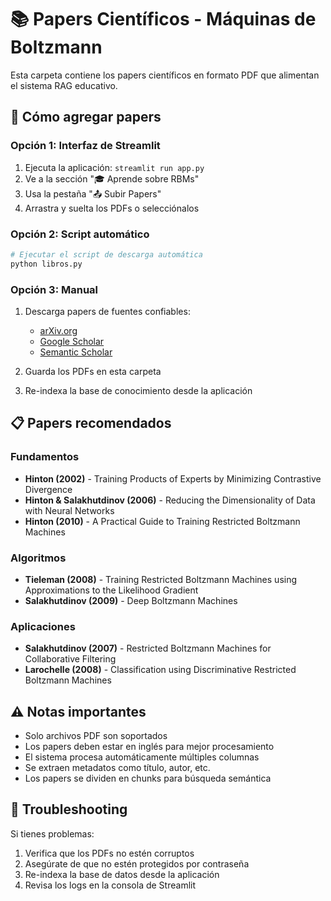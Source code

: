 # 📚 Papers Científicos - Máquinas de Boltzmann

Esta carpeta contiene los papers científicos en formato PDF que alimentan el sistema RAG educativo.

## 🔄 Cómo agregar papers

### Opción 1: Interfaz de Streamlit
1. Ejecuta la aplicación: `streamlit run app.py`
2. Ve a la sección "🎓 Aprende sobre RBMs"
3. Usa la pestaña "📤 Subir Papers"
4. Arrastra y suelta los PDFs o selecciónalos

### Opción 2: Script automático
```bash
# Ejecutar el script de descarga automática
python libros.py
```

### Opción 3: Manual
1. Descarga papers de fuentes confiables:
   - [arXiv.org](https://arxiv.org/search/?query=restricted+boltzmann+machine)
   - [Google Scholar](https://scholar.google.com/)
   - [Semantic Scholar](https://www.semanticscholar.org/)

2. Guarda los PDFs en esta carpeta

3. Re-indexa la base de conocimiento desde la aplicación

## 📋 Papers recomendados

### Fundamentos
- **Hinton (2002)** - Training Products of Experts by Minimizing Contrastive Divergence
- **Hinton & Salakhutdinov (2006)** - Reducing the Dimensionality of Data with Neural Networks
- **Hinton (2010)** - A Practical Guide to Training Restricted Boltzmann Machines

### Algoritmos
- **Tieleman (2008)** - Training Restricted Boltzmann Machines using Approximations to the Likelihood Gradient
- **Salakhutdinov (2009)** - Deep Boltzmann Machines

### Aplicaciones
- **Salakhutdinov (2007)** - Restricted Boltzmann Machines for Collaborative Filtering
- **Larochelle (2008)** - Classification using Discriminative Restricted Boltzmann Machines

## ⚠️ Notas importantes

- Solo archivos PDF son soportados
- Los papers deben estar en inglés para mejor procesamiento
- El sistema procesa automáticamente múltiples columnas
- Se extraen metadatos como título, autor, etc.
- Los papers se dividen en chunks para búsqueda semántica

## 🔧 Troubleshooting

Si tienes problemas:
1. Verifica que los PDFs no estén corruptos
2. Asegúrate de que no estén protegidos por contraseña
3. Re-indexa la base de datos desde la aplicación
4. Revisa los logs en la consola de Streamlit